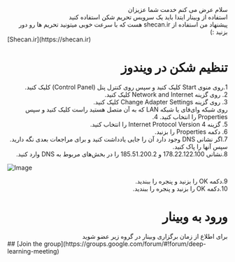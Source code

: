 <div dir="rtl">
  سلام عرض می کنم خدمت شما عزیزان
 </div>
<div dir="rtl">
  استفاده از وبینار ایتدا باید یک سرویس تحریم شکن استفاده کنید
</div>
<div dir="rtl">
پیشنهاد من استفاده از shecan.ir هست که با سرعت خوبی میتونید تحریم ها رو دور بزنید :)
</div>
[Shecan.ir](https://shecan.ir)
<h1 dir="rtl">
تنظیم شکن در ویندوز
</h1>
<div dir="rtl">
1.روی منوی Start کلیک کنید و سپس روی کنترل پنل (Control Panel) کلیک کنید.
  </div>
<div dir="rtl">
2. روی گزینه Network and Internet کلیک کنید.
  </div>
<div dir="rtl">
3. روی گزینه Change Adapter Settings کلیک کنید.
  </div>
<div dir="rtl">
روی شبکه وای‌فای یا شبکه LAN که به آن متصل هستید راست کلیک کنید و سپس Properties را انتخاب کنید.
4.   </div>
<div dir="rtl">
5. گزینه Internet Protocol Version 4 را انتخاب کنید.
  </div>
<div dir="rtl">
6. دکمه Properties را بزنید.
  </div>
<div dir="rtl">
7.اگر نشانی DNS وجود دارد آن را جایی یادداشت کنید و برای مراجعات بعدی نگه دارید. سپس آنها را پاک کنید.
  </div>
<div dir="rtl">
8.نشانی 178.22.122.100 و 185.51.200.2 را در بخش‌های مربوط به DNS وارد کنید.
  </div>

![Image](https://shecan.ir/wp-content/uploads/2019/06/properties.png)


<div dir="rtl">
9.دکمه OK را بزنید و پنجره را ببندید.
  </div>
<div dir="rtl">
10.دکمه OK را بزنید و پنجره را ببندید.
  </div>
<h1 dir="rtl">
  ورود به وبینار
  </h1>

<div dir="rtl">
  برای اطلاع از زمان برگزاری وبینار در گروه زیر عضو شوید
  </div>
## [Join the group](https://groups.google.com/forum/#!forum/deep-learning-meeting)
